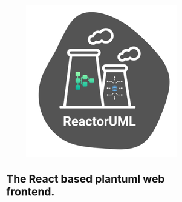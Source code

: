 <p align="center">
  <img width="400px" alt="" src="public/reactor-full.png"/>
</p>

# The React based plantuml web frontend.

